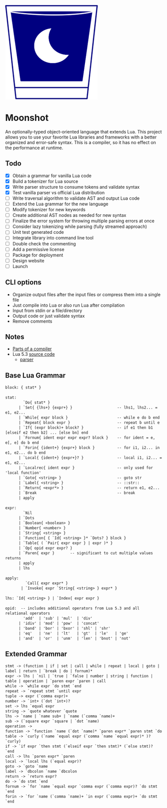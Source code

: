 <img src="moonshot.svg" height="300px"/>

# Moonshot
An optionally-typed object-oriented language that extends Lua. This project allows you to use your favorite Lua libraries and frameworks with a better organized and error-safe syntax. This is a compiler, so it has no effect on the performance at runtime.

## Todo
- [x] Obtain a grammar for vanilla Lua code
- [x] Build a tokenizer for Lua source
- [x] Write parser structure to consume tokens and validate syntax
- [x] Test vanilla parser vs official Lua distribution
- [ ] Write traversal algorithm to validate AST and output Lua code
- [ ] Extend the Lua grammar for the new language
- [ ] Modify tokenizer for new keywords
- [ ] Create additional AST nodes as needed for new syntax
- [ ] Finalize the error system for throwing multiple parsing errors at once
- [ ] Consider lazy tokenizing while parsing (fully streamed approach)
- [ ] Unit test generated code
- [ ] Integrate library into command line tool
- [ ] Double check the commenting
- [ ] Add a permissive license
- [ ] Package for deployment
- [ ] Design website
- [ ] Launch

## CLI options
- Organize output files after the input files or compress them into a single file
- Just compile into Lua or also run Lua after compilation
- Input from stdin or a file/directory
- Output code or just validate syntax
- Remove comments

## Notes
- [Parts of a compiler](https://cs.lmu.edu/~ray/notes/compilerarchitecture/)
- Lua 5.3 [source code](https://www.lua.org/source/5.3/)
  - [parser](https://www.lua.org/source/5.3/lparser.c.html)

Base Lua Grammar
----------

	block: { stat* }

	stat:
            `Do{ stat* }
          | `Set{ {lhs+} {expr+} }                    -- lhs1, lhs2... = e1, e2...
          | `While{ expr block }                      -- while e do b end
          | `Repeat{ block expr }                     -- repeat b until e
          | `If{ (expr block)+ block? }               -- if e1 then b1 [elseif e2 then b2] ... [else bn] end
          | `Fornum{ ident expr expr expr? block }    -- for ident = e, e[, e] do b end
          | `Forin{ {ident+} {expr+} block }          -- for i1, i2... in e1, e2... do b end
          | `Local{ {ident+} {expr+}? }               -- local i1, i2... = e1, e2...
          | `Localrec{ ident expr }                   -- only used for 'local function'
          | `Goto{ <string> }                         -- goto str
          | `Label{ <string> }                        -- ::str::
          | `Return{ <expr*> }                        -- return e1, e2...
          | `Break                                    -- break
          | apply

	expr:
            `Nil
          | `Dots
          | `Boolean{ <boolean> }
          | `Number{ <number> }
          | `String{ <string> }
          | `Function{ { `Id{ <string> }* `Dots? } block }
          | `Table{ ( `Pair{ expr expr } | expr )* }
          | `Op{ opid expr expr? }
          | `Paren{ expr }       -- significant to cut multiple values returns
          | apply
          | lhs

	apply:
             `Call{ expr expr* }
           | `Invoke{ expr `String{ <string> } expr* }

	lhs: `Id{ <string> } | `Index{ expr expr }

	opid:  -- includes additional operators from Lua 5.3 and all relational operators
            'add'  | 'sub' | 'mul'  | 'div'
          | 'idiv' | 'mod' | 'pow'  | 'concat'
          | 'band' | 'bor' | 'bxor' | 'shl' | 'shr'
          | 'eq'   | 'ne'  | 'lt'   | 'gt'  | 'le'   | 'ge'
          | 'and'  | 'or'  | 'unm'  | 'len' | 'bnot' | 'not'

Extended Grammar
----------
    stmt -> (function | if | set | call | while | repeat | local | goto | label | return | `break | do | fornum)*
    expr -> lhs | `nil | `true | `false | number | string | function | table | operation | `paren expr `paren | call
    while -> `while expr `do stmt `end
    repeat -> `repeat stmt `until expr
    tuple -> expr (`comma expr)+
    number -> `int+ (`dot `int+)?
    set -> lhs `equal expr
    string -> `quote whatever `quote
    lhs -> `name | `name sub+ | `name (`comma `name)+
    sub -> (`square expr `square | `dot `name)
    operation ->
    function -> `function `name (`dot `name)* `paren expr* `paren stmt `do
    table -> `curly (`name `equal expr (`comma `name `equal expr)* )? `curly)
    if -> `if expr `then stmt (`elseif expr `then stmt)* (`else stmt)? `end
    call -> lhs `paren expr* `paren
    local -> `local lhs (`equal expr)?
    goto -> `goto `name
    label -> `dbcolon `name `dbcolon
    return -> `return expr?
    do -> `do stmt `end
    fornum -> `for `name `equal expr `comma expr (`comma expr)? `do stmt `end
    forin -> `for `name (`comma `name)+ `in expr (`comma expr)+ `do stmt `end
